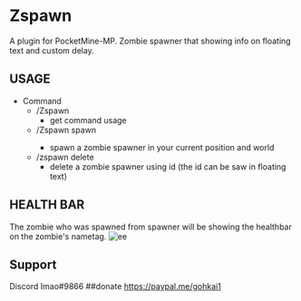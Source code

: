 # Zspawn
A plugin for PocketMine-MP.
Zombie spawner that showing info on floating text and custom delay.

## USAGE
- Command
  - /Zspawn
    - get command usage
  - /Zspawn spawn <delay>
    - spawn a zombie spawner in your current position and world
  - /zspawn delete 
    - delete a zombie spawner using id (the id can be saw in floating text)

## HEALTH BAR
The zombie who was spawned from spawner will be showing the healthbar on the zombie's nametag.
![ee](https://user-images.githubusercontent.com/85933240/129470293-88a189f4-efd3-4be3-8a1f-a46bb9005591.PNG)
  
## Support
Discord Imao#9866
##donate
https://paypal.me/gohkai1
